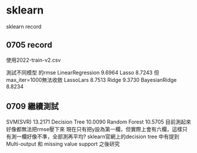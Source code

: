 # sklearn
sklearn record


## 0705 record
使用2022-train-v2.csv

測試不同模型 的rmse
LinearRegression 9.6964
Lasso  8.7243 但max_iter=1000無法收斂
LassoLars 8.7513
Ridge  9.3730
BayesianRidge 8.8234

## 0709 繼續測試
SVM(SVR) 13.2171
Decision Tree 10.0090
Random Forest 10.5705
目前測起來好像都無法把rmse壓下來
現在只有把y設為第一欄，但實際上會有六欄，這樣只有測一欄好像不準，全部測再平均?
sklearn官網上的decision tree 中有提到 Multi-output 和 missing value support 之後研究
